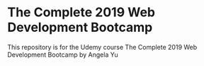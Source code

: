 # The Complete 2019 Web Development Bootcamp
This repository is for the Udemy course The Complete 2019 Web Development Bootcamp by Angela Yu

